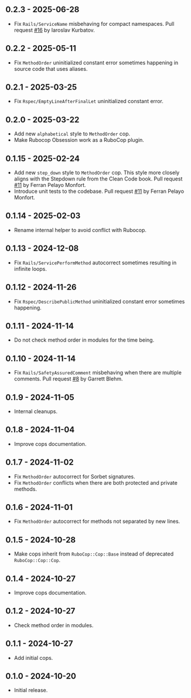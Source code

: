 ## 0.2.3 - 2025-06-28

- Fix `Rails/ServiceName` misbehaving for compact namespaces. Pull request
  [#16](https://github.com/jeromedalbert/rubocop-obsession/pull/16) by Iaroslav
  Kurbatov.

## 0.2.2 - 2025-05-11

- Fix `MethodOrder` uninitialized constant error sometimes happening in source
  code that uses aliases.

## 0.2.1 - 2025-03-25

- Fix `Rspec/EmptyLineAfterFinalLet` uninitialized constant error.

## 0.2.0 - 2025-03-22

- Add new `alphabetical` style to `MethodOrder` cop.
- Make Rubocop Obsession work as a RuboCop plugin.

## 0.1.15 - 2025-02-24

- Add new `step_down` style to `MethodOrder` cop. This style more closely
  aligns with the Stepdown rule from the Clean Code book. Pull request
  [#11](https://github.com/jeromedalbert/rubocop-obsession/pull/11) by Ferran
  Pelayo Monfort.
- Introduce unit tests to the codebase. Pull request
  [#11](https://github.com/jeromedalbert/rubocop-obsession/pull/11) by Ferran
  Pelayo Monfort.

## 0.1.14 - 2025-02-03

- Rename internal helper to avoid conflict with Rubocop.

## 0.1.13 - 2024-12-08

- Fix `Rails/ServicePerformMethod` autocorrect sometimes resulting in infinite
  loops.

## 0.1.12 - 2024-11-26

- Fix `Rspec/DescribePublicMethod` uninitialized constant error sometimes
  happening.

## 0.1.11 - 2024-11-14

- Do not check method order in modules for the time being.

## 0.1.10 - 2024-11-14

- Fix `Rails/SafetyAssuredComment` misbehaving when there are multiple
  comments. Pull request
  [#8](https://github.com/jeromedalbert/rubocop-obsession/pull/8) by Garrett
  Blehm.

## 0.1.9 - 2024-11-05

- Internal cleanups.

## 0.1.8 - 2024-11-04

- Improve cops documentation.

## 0.1.7 - 2024-11-02

- Fix `MethodOrder` autocorrect for Sorbet signatures.
- Fix `MethodOrder` conflicts when there are both protected and private
  methods.

## 0.1.6 - 2024-11-01

- Fix `MethodOrder` autocorrect for methods not separated by new lines.

## 0.1.5 - 2024-10-28

- Make cops inherit from `RuboCop::Cop::Base` instead of deprecated
  `RuboCop::Cop::Cop`.

## 0.1.4 - 2024-10-27

- Improve cops documentation.

## 0.1.2 - 2024-10-27

- Check method order in modules.

## 0.1.1 - 2024-10-27

- Add initial cops.

## 0.1.0 - 2024-10-20

- Initial release.

